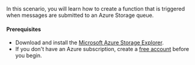 In this scenario, you will learn how to create a function that is triggered when messages are submitted to an Azure Storage queue.

#### Prerequisites
- Download and install the [Microsoft Azure Storage Explorer](https://storageexplorer.com/).
- If you don't have an Azure subscription, create a [free account](https://azure.microsoft.com/free/?ref=microsoft.com&utm_source=microsoft.com&utm_medium=docs&utm_campaign=visualstudio) before you begin.